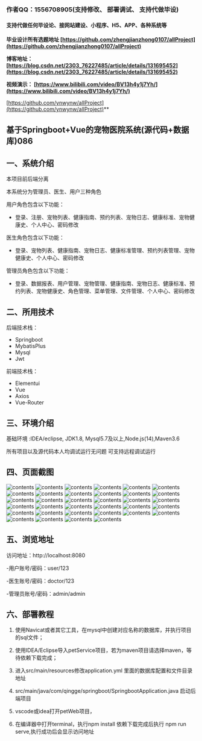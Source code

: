 ### 作者QQ：1556708905(支持修改、 部署调试、 支持代做毕设)

#### 支持代做任何毕设论、接网站建设、小程序、H5、APP、各种系统等

**毕业设计所有选题地址 [https://github.com/zhengjianzhong0107/allProject](https://github.com/zhengjianzhong0107/allProject)**

**博客地址：
[https://blog.csdn.net/2303_76227485/article/details/131695452](https://blog.csdn.net/2303_76227485/article/details/131695452)**

**视频演示：
[https://www.bilibili.com/video/BV13h4y1j7Yh/](https://www.bilibili.com/video/BV13h4y1j7Yh/)**

 
[https://github.com/ynwynw/allProject](https://github.com/ynwynw/allProject)**

## 基于Springboot+Vue的宠物医院系统(源代码+数据库)086

## 一、系统介绍

本项目前后端分离

本系统分为管理员、医生、用户三种角色

用户角色包含以下功能：

- 登录、注册、宠物列表、健康指南、预约列表、宠物日志、健康标准、宠物健康史、个人中心、密码修改

医生角色包含以下功能：

- 登录、宠物列表、健康指南、宠物日志、健康标准管理、预约列表管理、宠物健康史、个人中心、密码修改

管理员角色包含以下功能：

- 登录、数据报表、用户管理、宠物管理、健康指南、宠物日志、健康标准、预约列表、宠物健康史、角色管理、菜单管理、文件管理、个人中心、密码修改

## 二、所用技术

后端技术栈：

- Springboot
- MybatisPlus
- Mysql
- Jwt

前端技术栈：

- Elementui
- Vue
- Axios
- Vue-Router

## 三、环境介绍

基础环境 :IDEA/eclipse, JDK1.8, Mysql5.7及以上,Node.js(14),Maven3.6

所有项目以及源代码本人均调试运行无问题 可支持远程调试运行

## 四、页面截图

![contents](./picture/picture1.png)
![contents](./picture/picture2.png)
![contents](./picture/picture3.png)
![contents](./picture/picture4.png)
![contents](./picture/picture5.png)
![contents](./picture/picture6.png)
![contents](./picture/picture7.png)
![contents](./picture/picture8.png)
![contents](./picture/picture9.png)
![contents](./picture/picture10.png)
![contents](./picture/picture11.png)
![contents](./picture/picture12.png)
![contents](./picture/picture13.png)
![contents](./picture/picture14.png)
![contents](./picture/picture15.png)
![contents](./picture/picture16.png)
![contents](./picture/picture17.png)
![contents](./picture/picture18.png)
![contents](./picture/picture19.png)
![contents](./picture/picture20.png)
![contents](./picture/picture21.png)
![contents](./picture/picture22.png)
![contents](./picture/picture23.png)
![contents](./picture/picture24.png)
![contents](./picture/picture25.png)
![contents](./picture/picture26.png)
![contents](./picture/picture27.png)
![contents](./picture/picture28.png)
![contents](./picture/picture29.png)
![contents](./picture/picture30.png)
![contents](./picture/picture31.png)
![contents](./picture/picture32.png)
![contents](./picture/picture33.png)
![contents](./picture/picture34.png)

## 五、浏览地址

访问地址：http://localhost:8080

-用户账号/密码：user/123

-医生账号/密码：doctor/123

-管理员账号/密码：admin/admin

## 六、部署教程

1. 使用Navicat或者其它工具，在mysql中创建对应名称的数据库，并执行项目的sql文件；

2. 使用IDEA/Eclipse导入petService项目，若为maven项目请选择maven，等待依赖下载完成；

3. 进入src/main/resources修改application.yml 里面的数据库配置和文件目录地址

4. src/main/java/com/qingge/springboot/SpringbootApplication.java 启动后端项目

5. vscode或idea打开petWeb项目，

6. 在编译器中打开terminal，执行npm install 依赖下载完成后执行 npm run serve,执行成功后会显示访问地址

 
